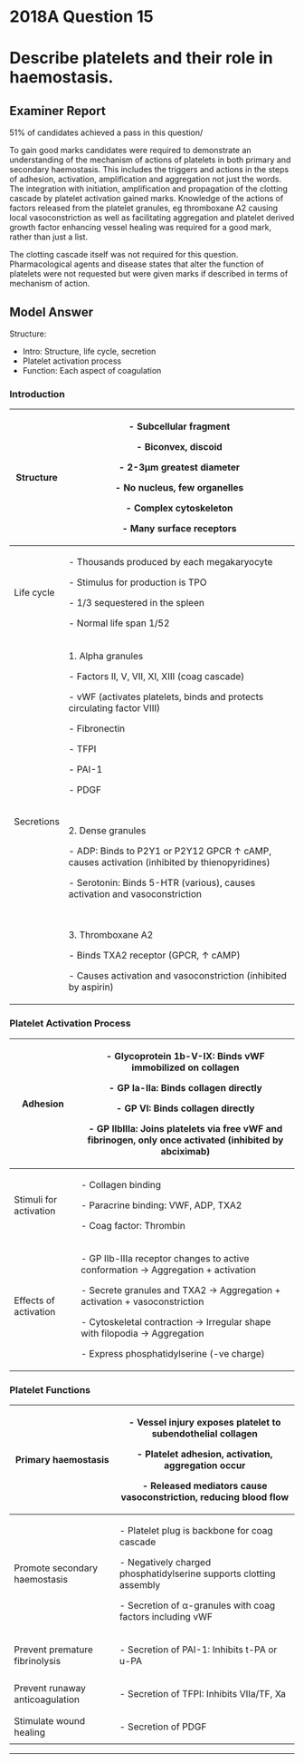 <div class = "saq"> 

# 2018A Question 15 
# Describe platelets and their role in haemostasis.


## Examiner Report
51% of candidates achieved a pass in this question/


To gain good marks candidates were required to demonstrate an understanding of the mechanism of actions of platelets in both primary and secondary haemostasis. This includes the triggers and actions in the steps of adhesion, activation, amplification and aggregation not just the words. The integration with initiation, amplification and propagation of the clotting cascade by platelet activation gained marks. Knowledge of the actions of factors released from the platelet granules, eg thromboxane A2 causing local vasoconstriction as well as facilitating aggregation and platelet derived growth factor enhancing vessel healing was required for a good mark, rather than just a list.


The clotting cascade itself was not required for this question. Pharmacological agents and disease states that alter the function of platelets were not requested but were given marks if described in terms of mechanism of action.

## Model Answer
Structure:
- Intro: Structure, life cycle, secretion
- Platelet activation process
- Function: Each aspect of coagulation

### Introduction

|Structure|<p>- Subcellular fragment</p><p>- Biconvex, discoid</p><p>- 2-3μm greatest diameter</p><p>- No nucleus, few organelles</p><p>- Complex cytoskeleton</p><p>- Many surface receptors</p>|
| -- | -- |
|Life cycle|<p>- Thousands produced by each megakaryocyte</p><p>- Stimulus for production is TPO</p><p>- 1/3 sequestered in the spleen</p><p>- Normal life span 1/52</p>|
|Secretions|<p>1. Alpha granules</p><p>- Factors II, V, VII, XI, XIII (coag cascade)</p><p>- vWF (activates platelets, binds and protects circulating factor VIII)</p><p>- Fibronectin</p><p>- TFPI</p><p>- PAI-1</p><p>- PDGF</p><br><p>2. Dense granules</p><p>- ADP: Binds to P2Y1 or P2Y12 GPCR ↑ cAMP, causes activation (inhibited by thienopyridines)</p><p>- Serotonin: Binds 5-HTR (various), causes activation and vasoconstriction</p><br><p>3. Thromboxane A2</p><p>- Binds TXA2 receptor (GPCR, ↑ cAMP)</p><p>- Causes activation and vasoconstriction (inhibited by aspirin)</p>|

### Platelet Activation Process

|Adhesion|<p>- Glycoprotein 1b-V-IX: Binds vWF immobilized on collagen</p><p>- GP Ia-IIa: Binds collagen directly</p><p>- GP VI: Binds collagen directly</p><p>- GP IIbIIIa: Joins platelets via free vWF and fibrinogen, only once activated (inhibited by abciximab)</p>|
| -- | -- |
|Stimuli for activation|<p>- Collagen binding</p><p>- Paracrine binding: VWF, ADP, TXA2</p><p>- Coag factor: Thrombin</p>|
|Effects of activation|<p>- GP IIb-IIIa receptor changes to active conformation → Aggregation + activation</p><p>- Secrete granules and TXA2 → Aggregation + activation + vasoconstriction</p><p>- Cytoskeletal contraction → Irregular shape with filopodia → Aggregation</p><p>- Express phosphatidylserine (-ve charge)</p>|

### Platelet Functions

|Primary haemostasis|<p>- Vessel injury exposes platelet to subendothelial collagen</p><p>- Platelet adhesion, activation, aggregation occur</p><p>- Released mediators cause vasoconstriction, reducing blood flow</p>|
| -- | -- |
|Promote secondary haemostasis|<p>- Platelet plug is backbone for coag cascade</p><p>- Negatively charged phosphatidylserine supports clotting assembly</p><p>- Secretion of α-granules with coag factors including vWF</p>|
|Prevent premature fibrinolysis|<p>- Secretion of PAI-1: Inhibits t-PA or u-PA</p>|
|Prevent runaway anticoagulation|<p>- Secretion of TFPI: Inhibits VIIa/TF, Xa</p>|
|Stimulate wound healing|<p>- Secretion of PDGF</p>|


--- 

</div>